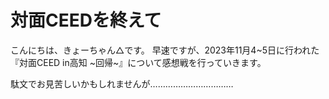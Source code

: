# 対面CEEDを終えて

こんにちは、きょーちゃん△です。
早速ですが、2023年11月4~5日に行われた『対面CEED in高知 ~回帰~』について感想戦を行っていきます。

駄文でお見苦しいかもしれませんが……………………………


